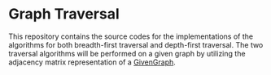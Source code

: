 # Graph Traversal
This repository contains the source codes for the implementations of the algorithms for both breadth-first traversal and depth-first traversal. The two traversal algorithms will be performed on a given graph by utilizing the adjacency matrix representation of a [GivenGraph](https://user-images.githubusercontent.com/98494454/167744281-e48b2c1d-c114-45df-baf6-ac44e1a9a531.png).
